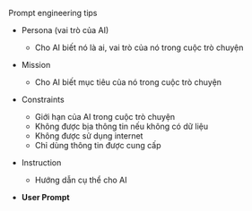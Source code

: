 Prompt engineering tips
- Persona (vai trò của AI)
  - Cho AI biết nó là ai, vai trò của nó trong cuộc trò chuyện
- Mission
  - Cho AI biết mục tiêu của nó trong cuộc trò chuyện
- Constraints
  - Giới hạn của AI trong cuộc trò chuyện
  - Không được bịa thông tin nếu không có dữ liệu
  - Không được sử dụng internet
  - Chỉ dùng thông tin được cung cấp 
- Instruction
  - Hướng dẫn cụ thể cho AI



-  **User Prompt**
